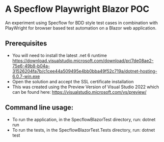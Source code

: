 # A Specflow Playwright Blazor POC
An experiment using Specflow for BDD style test cases in combination with PlayWright for browser based test automation on a Blazor web application.

## Prerequisites
- You will need to install the latest .net 6 runtime https://download.visualstudio.microsoft.com/download/pr/7de08ae2-75e6-49b8-b04a-31526204fa7b/c1cee44a509495e4bb0bba49f52c719a/dotnet-hosting-6.0.7-win.exe
- Open the solution and accept the SSL certificate installation
- This was created using the Preview Version of Visual Studio 2022 which can be found here: https://visualstudio.microsoft.com/vs/preview/

## Command line usage:
- To run the application, in the SpecflowBlazorTest directory, run: dotnet run
- To run the tests, in the SpecflowBlazorTest.Tests directory, run: dotnet test
